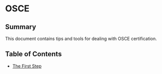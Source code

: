 # OSCE

## Summary

This document contains tips and tools for dealing with OSCE certification.

## Table of Contents

* [The First Step](https://github.com/ptsec/Malware-Analysis/blob/master/chart-01.png)


